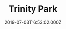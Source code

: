 ---
date: 2019-07-03T16:53:02.000Z
title: Trinity Park
latitude: 52.032941091526
longitude: 1.2230845941067618
category: checkin
---